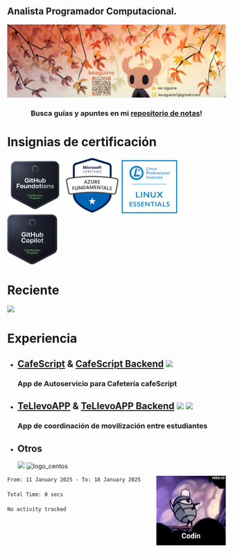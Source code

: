 <h2> Analista Programador Computacional.</h2>
<img src="./icons/keaguirre_Banner.png">
<!-- <div style="margin-left: 20%;"> -->
	<!--<img align="right" height="160" width="160" src="https://raw.githubusercontent.com/keaguirre/keaguirre/main/icons/hk-codin.gif">-->

<h3 align=center>Busca guías y apuntes en mi <a href="https://github.com/keaguirre/Notebook">repositorio de notas</a>!</h3>
<h1>Insignias de certificación</h1>
 <a href="https://www.credly.com/badges/f6fadca9-4118-4900-9fde-e6b8ce0acb66/public_url" target="_blank"><img src="icons/ghFoundations.png" alt="gh_foundations_badge" width="128"></a>
 <a href="https://learn.microsoft.com/es-mx/users/keaguirre/credentials/4aab756c5eb98ee0?ref=https%3A%2F%2F" target="_blank"><img src="icons/az900.png" alt="az900_logo" width="128"></a>
 <a href="https://cs.lpi.org/caf/Xamman/certification/verify/LPI000590520/3bnv3x7jd6" target="_blank"><img src="icons/lpi-essentials.png" alt="az900_logo" width="128"></a>
 <a href="https://www.credly.com/badges/f4ec4fe6-dfd7-4ce6-bd19-01fbf9c1f0ca/public_url" target="_blank"><img src="icons/ghCopilot.png" alt="gh_copilot_badge" width="115"></a>
 
<h1>Reciente</h1>
			<img src="https://skillicons.dev/icons?i=azure,aws,githubactions,terraform,bots,"/>
<h1>Experiencia</h1>
<ul>
	<li>
		<h2>	
			<a href="https://github.com/keaguirre/cafeScript">CafeScript</a> & 
		    	<a href="https://github.com/keaguirre/cafeScript-Backend">CafeScript Backend</a>
			<img height="38px" src="https://skillicons.dev/icons?i=html,css,js,ts,angular,tailwind,py,django,postgres,electron"/>
		</h2>
		<h3>App de Autoservicio para Cafetería cafeScript</h3>
	</li>
	<li>
		<h2>	
			<a href="https://github.com/keaguirre/teLlevoApp">TeLlevoAPP</a> & 
		    	<a href="https://github.com/keaguirre/teLlevoAPP-Backend">TeLlevoAPP Backend</a>
			<img height="38px" src="https://skillicons.dev/icons?i=html,css,js,ts,angular,tailwind,py,django,postgres"/>
			<img src="https://img.icons8.com/color/38/null/ionic.png"/>
		</h2>
		<h3>App de coordinación de movilización entre estudiantes</h3>
	</li>
	<li>
		<h2>Otros</h2>
		<img src="https://skillicons.dev/icons?i=git,github,java,docker,bash,debian,ubuntu,redhat"/>
		<img src="https://img.icons8.com/color/48/000000/centos.png" alt="logo_centos">
	</li>
</ul>
<img align="right" height="160" width="160" src="https://raw.githubusercontent.com/keaguirre/keaguirre/main/icons/hk-codin.gif">

<!--START_SECTION:waka-->

```txt
From: 11 January 2025 - To: 18 January 2025

Total Time: 0 secs

No activity tracked
```

<!--END_SECTION:waka-->
